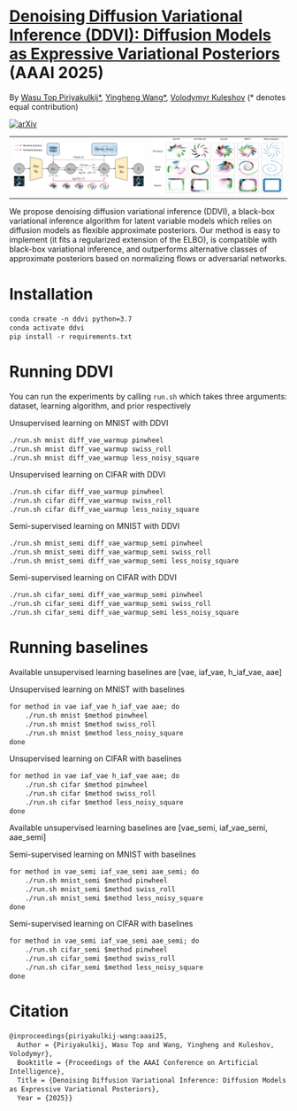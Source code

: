 # [Denoising Diffusion Variational Inference (DDVI): Diffusion Models as Expressive Variational Posteriors](https://arxiv.org/abs/2401.02739) (AAAI 2025)

By [Wasu Top Piriyakulkij*](https://www.cs.cornell.edu/~wp237/), [Yingheng Wang*](https://isjakewong.github.io/), [Volodymyr Kuleshov](https://www.cs.cornell.edu/~kuleshov/) (* denotes equal contribution)

[![arXiv](https://img.shields.io/badge/arXiv-2401.02739-red.svg)](https://arxiv.org/abs/2401.02739)

<table>
  <tr>
    <td align="center">
      <img src="imgs/ddvi.png" width="99%">
    </td>
    <td align="center">
      <img src="imgs/mnist_results.png" width="99%">
    </td>
  </tr>
</table>

We propose denoising diffusion variational inference (DDVI), a black-box variational inference algorithm for latent variable models which relies on diffusion models as flexible approximate posteriors. Our method is easy to implement (it fits a regularized extension of the ELBO), is compatible with black-box variational inference, and outperforms alternative classes of approximate posteriors based on normalizing flows or adversarial networks.

# Installation
```
conda create -n ddvi python=3.7
conda activate ddvi
pip install -r requirements.txt
```

# Running DDVI

You can run the experiments by calling `run.sh` which takes three arguments: dataset, learning algorithm, and prior respectively

Unsupervised learning on MNIST with DDVI
```
./run.sh mnist diff_vae_warmup pinwheel
./run.sh mnist diff_vae_warmup swiss_roll
./run.sh mnist diff_vae_warmup less_noisy_square
```

Unsupervised learning on CIFAR with DDVI
```
./run.sh cifar diff_vae_warmup pinwheel
./run.sh cifar diff_vae_warmup swiss_roll
./run.sh cifar diff_vae_warmup less_noisy_square
```

Semi-supervised learning on MNIST with DDVI
```
./run.sh mnist_semi diff_vae_warmup_semi pinwheel
./run.sh mnist_semi diff_vae_warmup_semi swiss_roll
./run.sh mnist_semi diff_vae_warmup_semi less_noisy_square
```

Semi-supervised learning on CIFAR with DDVI
```
./run.sh cifar_semi diff_vae_warmup_semi pinwheel
./run.sh cifar_semi diff_vae_warmup_semi swiss_roll
./run.sh cifar_semi diff_vae_warmup_semi less_noisy_square
```

# Running baselines

Available unsupervised learning baselines are [vae, iaf_vae, h_iaf_vae, aae]

Unsupervised learning on MNIST with baselines
```
for method in vae iaf_vae h_iaf_vae aae; do
    ./run.sh mnist $method pinwheel
    ./run.sh mnist $method swiss_roll
    ./run.sh mnist $method less_noisy_square
done
```

Unsupervised learning on CIFAR with baselines
```
for method in vae iaf_vae h_iaf_vae aae; do
    ./run.sh cifar $method pinwheel
    ./run.sh cifar $method swiss_roll
    ./run.sh cifar $method less_noisy_square
done
```

Available unsupervised learning baselines are [vae_semi, iaf_vae_semi, aae_semi]

Semi-supervised learning on MNIST with baselines
```
for method in vae_semi iaf_vae_semi aae_semi; do
    ./run.sh mnist_semi $method pinwheel
    ./run.sh mnist_semi $method swiss_roll
    ./run.sh mnist_semi $method less_noisy_square
done
```

Semi-supervised learning on CIFAR with baselines
```
for method in vae_semi iaf_vae_semi aae_semi; do
    ./run.sh cifar_semi $method pinwheel
    ./run.sh cifar_semi $method swiss_roll
    ./run.sh cifar_semi $method less_noisy_square
done
```

# Citation
```
@inproceedings{piriyakulkij-wang:aaai25,
  Author = {Piriyakulkij, Wasu Top and Wang, Yingheng and Kuleshov, Volodymyr},
  Booktitle = {Proceedings of the AAAI Conference on Artificial Intelligence},
  Title = {Denoising Diffusion Variational Inference: Diffusion Models as Expressive Variational Posteriors},
  Year = {2025}}
```
